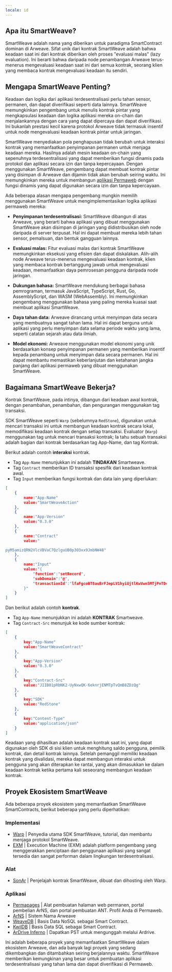```yaml
---
locale: id
---
```


## Apa itu SmartWeave?

SmartWeave adalah nama yang diberikan untuk paradigma SmartContract dominan di Arweave. Sifat unik dari kontrak SmartWeave adalah bahwa keadaan saat ini dari kontrak diberikan oleh proses "evaluasi malas" (lazy evaluation). Ini berarti bahwa daripada node penambangan Arweave terus-menerus mengevaluasi keadaan saat ini dari semua kontrak, seorang klien yang membaca kontrak mengevaluasi keadaan itu sendiri.

## Mengapa SmartWeave Penting?

Keadaan dan logika dari aplikasi terdesentralisasi perlu tahan sensor, permanen, dan dapat diverifikasi seperti data lainnya. SmartWeave memungkinkan pengembang untuk menulis kontrak pintar yang mengkapsulasi keadaan dan logika aplikasi mereka on-chain dan menjalankannya dengan cara yang dapat dipercaya dan dapat diverifikasi. Ini bukanlah prestasi kecil karena protokol Arweave tidak termasuk insentif untuk node mengevaluasi keadaan kontrak pintar untuk jaringan.

SmartWeave menyediakan pola penghapusan tidak berubah untuk interaksi kontrak yang memanfaatkan penyimpanan permanen untuk menjaga keadaan mereka. Hasilnya adalah mesin keadaan on-chain yang sepenuhnya terdesentralisasi yang dapat memberikan fungsi dinamis pada protokol dan aplikasi secara izin dan tanpa kepercayaan. Dengan menggunakan SmartWeave, pengembang dapat membuat kontrak pintar yang disimpan di Arweave dan dijamin tidak akan berubah seiring waktu. Ini memungkinkan mereka untuk membangun [aplikasi Permaweb](/concepts/permawebApplications.md) dengan fungsi dinamis yang dapat digunakan secara izin dan tanpa kepercayaan.

Ada beberapa alasan mengapa pengembang mungkin memilih menggunakan SmartWeave untuk mengimplementasikan logika aplikasi permaweb mereka:

- **Penyimpanan terdesentralisasi:** SmartWeave dibangun di atas Arweave, yang berarti bahwa aplikasi yang dibuat menggunakan SmartWeave akan disimpan di jaringan yang didistribusikan oleh node daripada di server terpusat. Hal ini dapat membuat mereka lebih tahan sensor, pemalsuan, dan bentuk gangguan lainnya.

- **Evaluasi malas:** Fitur evaluasi malas dari kontrak SmartWeave memungkinkan eksekusi yang efisien dan dapat diskalakan. Alih-alih node Arweave terus-menerus mengevaluasi keadaan kontrak, klien yang membaca kontrak bertanggung jawab untuk mengevaluasi keadaan, memanfaatkan daya pemrosesan pengguna daripada node jaringan.

- **Dukungan bahasa:** SmartWeave mendukung berbagai bahasa pemrograman, termasuk JavaScript, TypeScript, Rust, Go, AssemblyScript, dan WASM (WebAssembly). Ini memungkinkan pengembang menggunakan bahasa yang paling mereka kuasai saat membuat aplikasi SmartWeave.

- **Daya tahan data:** Arweave dirancang untuk menyimpan data secara yang membuatnya sangat tahan lama. Hal ini dapat berguna untuk aplikasi yang perlu menyimpan data selama periode waktu yang lama, seperti catatan sejarah atau data ilmiah.

- **Model ekonomi:** Arweave menggunakan model ekonomi yang unik berdasarkan konsep penyimpanan permanen yang memberikan insentif kepada penambang untuk menyimpan data secara permanen. Hal ini dapat membantu memastikan keberlanjutan dan ketahanan jangka panjang dari aplikasi permaweb yang dibuat menggunakan SmartWeave.

## Bagaimana SmartWeave Bekerja?

Kontrak SmartWeave, pada intinya, dibangun dari keadaan awal kontrak, dengan penambahan, penambahan, dan pengurangan menggunakan tag transaksi.

SDK SmartWeave seperti `Warp` (sebelumnya `RedStone`), digunakan untuk mencari transaksi ini untuk membangun keadaan kontrak secara lokal, memodifikasi keadaan kontrak dengan setiap transaksi. Evaluator (`Warp`) menggunakan tag untuk mencari transaksi kontrak; Ia tahu sebuah transaksi adalah bagian dari kontrak berdasarkan tag App-Name, dan tag Kontrak.

Berikut adalah contoh **interaksi** kontrak.
- Tag `App-Name` menunjukkan ini adalah **TINDAKAN** Smartweave.
- Tag `Contract` memberikan ID transaksi spesifik dari keadaan kontrak awal.
- Tag `Input` memberikan fungsi kontrak dan data lain yang diperlukan:

```json
[
    {
        name:"App-Name"
        value:"SmartWeaveAction"
    },
    {
        name:"App-Version"
        value:"0.3.0"
    },
    {
        name:"Contract"
        value:"

pyM5amizQRN2VlcVBVaC7QzlguUB0p3O3xx9JmbNW48"
    },
    {
        name:"Input"
        value:"{
            "function":"setRecord",
            "subDomain":"@",
            "transactionId":"lfaFgcoBT8auBrFJepLV1hyiUjtlKwVwn5MTjPnTDcs"
        }"
    }
]
```
Dan berikut adalah contoh **kontrak**.
- Tag `App-Name` menunjukkan ini adalah **KONTRAK** Smartweave.
- Tag `Contract-Src` menunjuk ke kode sumber kontrak:

```json
[
    {
        key:"App-Name"
        value:"SmartWeaveContract"
    },
    {
        key:"App-Version"
        value:"0.3.0"
    },
    {
        key:"Contract-Src"
        value:"JIIB01pRbNK2-UyNxwQK-6eknrjENMTpTvQmB8ZDzQg"
    },
    {
        key:"SDK"
        value:"RedStone"
    },
    {
        key:"Content-Type"
        value:"application/json"
    }
]
```

Keadaan yang dihasilkan adalah keadaan kontrak saat ini, yang dapat digunakan oleh SDK di sisi klien untuk menghitung saldo pengguna, pemilik kontrak, dan detail kontrak lainnya. Setelah pemanggil memiliki keadaan kontrak yang divalidasi, mereka dapat membangun interaksi untuk pengguna yang akan diterapkan ke rantai, yang akan dimasukkan ke dalam keadaan kontrak ketika pertama kali seseorang membangun keadaan kontrak.

## Proyek Ekosistem SmartWeave

Ada beberapa proyek ekosistem yang memanfaatkan SmartWeave SmartContracts, berikut beberapa yang perlu diperhatikan:

### Implementasi
- [Warp](https://warp.cc/) | Penyedia utama SDK SmartWeave, tutorial, dan membantu menjaga protokol SmartWeave.
- [EXM](https://docs.exm.dev/) | Execution Machine (EXM) adalah platform pengembang yang menggerakkan penciptaan dan penggunaan aplikasi yang sangat tersedia dan sangat performan dalam lingkungan terdesentralisasi.

### Alat
- [SonAr](https://sonar.warp.cc/#/app/contracts) | Penjelajah kontrak SmartWeave, dibuat dan dihosting oleh Warp.

### Aplikasi
- [Permapages](https://permapages.app/) | Alat pembuatan halaman web permanen, portal pembelian ArNS, dan portal pembuatan ANT. Profil Anda di Permaweb.
- [ArNS](arns.md) | Sistem Nama Arweave <!-- // todo: perbarui ke portal arns ketika portal dirilis -->
- [WeaveDB](https://weavedb.dev/) | Basis Data NoSQL sebagai Smart Contract.
- [KwilDB](https://docs.kwil.com/) | Basis Data SQL sebagai Smart Contract.
- [ArDrive Inferno](https://ardrive.io/inferno/) | Dapatkan PST untuk mengunggah melalui Ardrive.

Ini adalah beberapa proyek yang memanfaatkan SmartWeave dalam ekosistem Arweave, dan ada banyak lagi proyek yang sedang dikembangkan dan ditambahkan seiring berjalannya waktu. SmartWeave memberikan kemungkinan yang besar untuk pembuatan aplikasi terdesentralisasi yang tahan lama dan dapat diverifikasi di Permaweb.